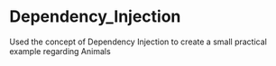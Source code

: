 # Dependency_Injection
Used the concept of Dependency Injection to create a small practical example regarding Animals
